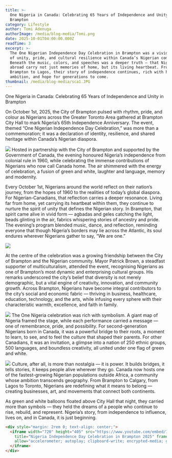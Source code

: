 ```yaml
---
title: >-
  One Nigeria in Canada: Celebrating 65 Years of Independence and Unity in
  Brampton
category: Lifestyle
author: Tomi Adenuga
authorImage: /media/blog-media/Tomi.png
date: 2025-10-01T04:00:00.000Z
readTime: 3
excerpt: >-
  The One Nigerian Independence Day Celebration in Brampton was a vivid reminder
  of unity, pride, and cultural resilience within Canada’s Nigerian community.
  Beneath the music, colors, and speeches was a deeper truth — that Nigerians
  abroad carry not just memories of home, but its living heartbeat. From
  Brampton to Lagos, their story of independence continues, rich with heritage,
  ambition, and hope for generations to come.
thumbnail: /media/blog-media/sca1.JPG
---
```


One Nigeria in Canada: Celebrating 65 Years of Independence and Unity in Brampton

On October 1st, 2025, the City of Brampton pulsed with rhythm, pride, and colour as Nigerians across the Greater Toronto Area gathered at Brampton City Hall to mark Nigeria’s 65th Independence Anniversary. The event, themed “One Nigerian Independence Day Celebration,” was more than a commemoration; it was a declaration of identity, resilience, and shared heritage within Canada’s Nigerian diaspora.

![](/media/blog-media/sca1.JPG)
Hosted in partnership with the City of Brampton and supported by the Government of Canada, the evening honoured Nigeria’s independence from colonial rule in 1960, while celebrating the immense contributions of Nigerians who now call Canada home. The air shimmered with the energy of celebration, a fusion of green and white, laughter and language, memory and modernity.


Every October 1st, Nigerians around the world reflect on their nation’s journey, from the hopes of 1960 to the realities of today’s global diaspora. For Nigerian-Canadians, that reflection carries a deeper resonance. Living far from home, yet carrying its heartbeat within them, they continue to nurture the spirit of unity that defines the Nigerian story. In Brampton, that spirit came alive in vivid form — agbadas and geles catching the light, beads glinting in the air, fabrics whispering stories of ancestry and pride. The evening’s program blended music, dance, and reflection, reminding everyone that though Nigeria’s borders may lie across the Atlantic, its soul endures wherever Nigerians gather to say, “We are one.”

![](/media/blog-media/sca5.JPG)

At the centre of the celebration was a growing friendship between the City of Brampton and the Nigerian community. Mayor Patrick Brown, a steadfast supporter of multiculturalism, attended the event, recognising Nigerians as one of Brampton’s most dynamic and enterprising cultural groups. His remarks underscored the city’s belief that diversity is not merely demographic, but a vital engine of creativity, innovation, and community growth. Across Brampton, Nigerians have become integral contributors to the city’s social and economic fabric — thriving in business, healthcare, education, technology, and the arts, while infusing every sphere with their characteristic warmth, excellence, and faith in family.

![](/media/blog-media/sca3.JPG)
The One Nigeria celebration was rich with symbolism. A giant map of Nigeria framed the stage, while each performance carried a message — one of remembrance, pride, and possibility. For second-generation Nigerians born in Canada, it was a powerful bridge to their roots, a moment to learn, to see, and to feel the culture that shaped their parents. For other Canadians, it was an invitation, a glimpse into a nation of 250 ethnic groups, 500 languages, and boundless creativity, all united under one flag of green and white.

![](/media/blog-media/sca4.JPG)
Culture, after all, is more than nostalgia — it is power. It builds bridges, it tells stories, it keeps people alive wherever they go. Canada now hosts one of the fastest-growing Nigerian populations outside Africa, a community whose ambition transcends geography. From Brampton to Calgary, from Lagos to Toronto, Nigerians are redefining what it means to belong — creating businesses, art, and movements that connect both continents.

As green and white balloons floated above City Hall that night, they carried more than symbols — they held the dreams of a people who continue to rise, rebuild, and represent. Nigeria’s story, from independence to influence, lives on, and in Canada, it is just beginning.

```html
<div style="margin: 2rem 0; text-align: center;">
  <iframe width="720" height="405" src="https://www.youtube.com/embed/1yBcyvZFIfM"
    title="Nigeria Independence Day Celebration in Brampton 2025" frameborder="0"
    allow="accelerometer; autoplay; clipboard-write; encrypted-media; gyroscope; picture-in-picture" allowfullscreen>
  </iframe>
</div>
```
